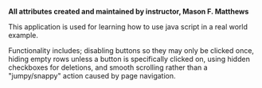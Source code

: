 **All attributes created and maintained by instructor, Mason F. Matthews**

This application is used for learning how to use java script in a real world example.

Functionality includes; disabling buttons so they may only be clicked once, hiding empty rows
unless a button is specifically clicked on, using hidden checkboxes for deletions, and smooth scrolling
rather than a "jumpy/snappy" action caused by page navigation.
